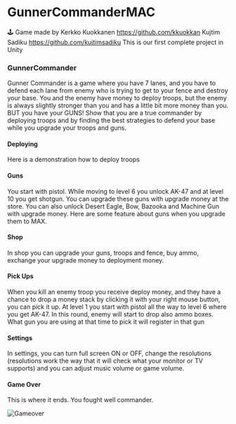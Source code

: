# GunnerCommanderMAC

🕹 Game made by
Kerkko Kuokkanen  https://github.com/kkuokkan
Kujtim Sadiku     https://github.com/kujtimsadiku
This is our first complete project in Unity

### GunnerCommander

Gunner Commander is a game where you have 7 lanes, and you have to defend each lane from enemy who is trying to get to your fence and destroy your base. You and the enemy have money to deploy troops, but the enemy is always slightly stronger than you and has a little bit more money than you. BUT you have your GUNS! Show that you are a true commander by deploying troops and by finding the best strategies to defend your base while you upgrade your troops and guns.

#### Deploying
Here is a demonstration how to deploy troops

#### Guns
You start with pistol. While moving to level 6 you unlock AK-47 and at level 10 you get shotgun. 
You can upgrade these guns with upgrade money at the store. You can also unlock Desert Eagle, Bow, Bazooka and Machine Gun with upgrade money. Here are some feature about guns when you upgrade them to MAX.

#### Shop
In shop you can upgrade your guns, troops and fence, buy ammo, exchange your upgrade money to deployment money.

#### Pick Ups
When you kill an enemy troop you receive deploy money, and they have a chance to drop a money stack by clicking it with your right mouse button, you can pick it up. At level 1 you start with pistol all the way to level 6 where you get AK-47. In this round, enemy will start to drop also ammo boxes. What gun you are using at that time to pick it will register in that gun

#### Settings
In settings, you can turn full screen ON or OFF, change the resolutions (resolutions work the way that it will check what your monitor or TV supports) and you can adjust music volume or game volume.

#### Game Over
This is where it ends. You fought well commander.

![Gameover](https://user-images.githubusercontent.com/33124748/212303924-6761d429-2b61-477e-8057-867326fd25f4.gif)
